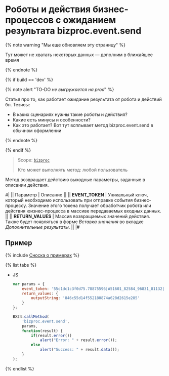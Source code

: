 # Роботы и действия бизнес-процессов с ожиданием результата bizproc.event.send

{% note warning "Мы еще обновляем эту страницу" %}

Тут может не хватать некоторых данных — дополним в ближайшее время

{% endnote %}

{% if build == 'dev' %}

{% note alert "TO-DO _не выгружается на prod_" %}

Статья про то, как работает ожидание результата от робота и действий бп. Тезисы:

- В каких сценариях нужны такие роботы и действия?
- Какие есть минусы и особенности?
- Как это работает? Вот тут всплывает метод bizproc.event.send в обычном оформлении

{% endnote %}

{% endif %}

> Scope: [`bizproc`](../../scopes/permissions.md)
>
> Кто может выполнять метод: любой пользователь

Метод возвращает действию выходные параметры, заданные в описании действия.

#|
|| Параметр     | Описание  ||
|| **EVENT_TOKEN** | Уникальный ключ, который необходимо использовать при отправке события бизнес-процессу. Значение этого токена получает обработчик робота или действия юизнес-процесса в массиве передаваемых входных данных.    ||
|| **RETURN_VALUES** | Массив возвращаемых значений действия. Также будет появляться в форме _Вставка значения_ во вкладке _Дополнительные результаты_. ||
|#

## Пример

{% include [Сноска о примерах](../../../_includes/examples.md) %}

{% list tabs %}

- JS

    ```javascript
    var params = {
        event_token: '55c1dc1c3f0d75.78875596|A51601_82584_96831_81132|hsyUws1j4XiwqPqN45eH66CcQtEvpUIP.47dd5d888e8e549d2c984713e12a4268e6e87d0208ca1f093ba1075e77f92e90',
        return_values: {
            outputString: '846c55d14f552180874a628d2615e285'
        }
    };

    BX24.callMethod(
        'bizproc.event.send',
        params,
        function(result) {
            if(result.error())
                alert("Error: " + result.error());
            else
                alert("Success: " + result.data());
        }
    );
    ```

{% endlist %}
